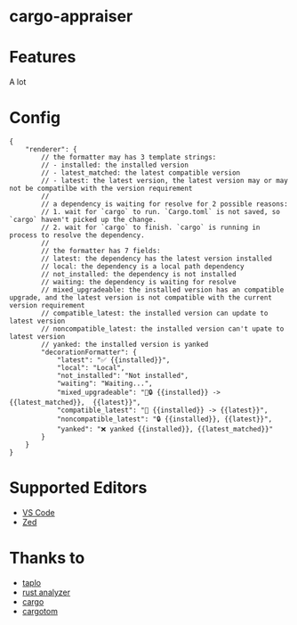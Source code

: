 # cargo-appraiser

# Features

A lot

# Config

```jsonc
{
    "renderer": {
        // the formatter may has 3 template strings:
        // - installed: the installed version
        // - latest_matched: the latest compatible version
        // - latest: the latest version, the latest version may or may not be compatilbe with the version requirement
        //
        // a dependency is waiting for resolve for 2 possible reasons:
        // 1. wait for `cargo` to run. `Cargo.toml` is not saved, so `cargo` haven't picked up the change.
        // 2. wait for `cargo` to finish. `cargo` is running in process to resolve the dependency.
        //
        // the formatter has 7 fields:
        // latest: the dependency has the latest version installed
        // local: the dependency is a local path dependency
        // not_installed: the dependency is not installed
        // waiting: the dependency is waiting for resolve
        // mixed_upgradeable: the installed version has an compatible upgrade, and the latest version is not compatible with the current version requirement
        // compatible_latest: the installed version can update to latest version
        // noncompatible_latest: the installed version can't upate to latest version
        // yanked: the installed version is yanked
        "decorationFormatter": {
            "latest": "✅ {{installed}}",
            "local": "Local",
            "not_installed": "Not installed",
            "waiting": "Waiting...",
            "mixed_upgradeable": "🚀🔒 {{installed}} -> {{latest_matched}},  {{latest}}",
            "compatible_latest": "🚀 {{installed}} -> {{latest}}",
            "noncompatible_latest": "🔒 {{installed}}, {{latest}}",
            "yanked": "❌ yanked {{installed}}, {{latest_matched}}"
        }
    }
}
```

# Supported Editors

- [VS Code](https://marketplace.visualstudio.com/items?itemName=washan.cargo-appraiser)
- [Zed](https://github.com/washanhanzi/zed-cargo-appraiser)

# Thanks to

- [taplo](https://github.com/tamasfe/taplo)
- [rust analyzer](https://github.com/rust-lang/rust-analyzer)
- [cargo](https://github.com/rust-lang/cargo)
- [cargotom](https://github.com/frederik-uni/cargotom)
